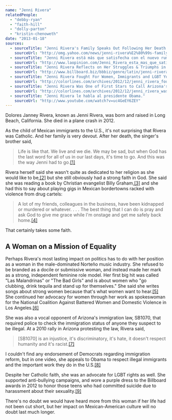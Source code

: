 ```yaml
---
name: "Jenni Rivera"
relatedPeople:
  - "debby-ryan"
  - "faith-hill"
  - "dolly-parton"
  - "kristin-chenoweth"
date: "2013-01-18"
sources:
  - sourceTitle: "Jenni Rivera's Family Speaks Out Following Her Death as the 'Final Photo' of the Singer Surfaces Online."
    sourceUrl: "http://omg.yahoo.com/news/jenni-rivera%E2%80%99s-family-speaks-out-following-her-death-as-the-%E2%80%98final-photo%E2%80%99-of-the-singer-surfaces-online-174728034.html"
  - sourceTitle: "Jenni Rivera está más que satisfecha con el nuevo rumbo de su vida."
    sourceUrl: "http://www.laopinion.com/Jenni_Rivera_esta_mas_que_satisfecha_con_el_nuevo_rumbo_de_su_vida#.UPR5QW9EFf1"
  - sourceTitle: "Jenni Rivera Reflects on Her Struggles & Triumphs in 2011 Billboard Interview."
    sourceUrl: "http://www.billboard.biz/bbbiz/genre/latin/jenni-rivera-reflects-on-her-struggles-triumphs-1008045042.story"
  - sourceTitle: "Jenni Rivera Fought For Women, Immigrants and LGBT Youth."
    sourceUrl: "http://colorlines.com/archives/2012/12/jenni_rivera_fought_for_rights_of_women_immigrants_and_lgbt_youth.html"
  - sourceTitle: "Jenni Rivera Was One of First Stars to Call Arizona's SB1070 Racist."
    sourceUrl: "http://colorlines.com/archives/2012/12/jenni_rivera_was_one_of_the_first_stars_to_raise_awareness_of_sb1070_and_call_the_law_racist.html"
  - sourceTitle: "Jenni Rivera le habla al presidente Obama."
    sourceUrl: "http://www.youtube.com/watch?v=uc4GeEY6ZEY"
---
```


Dolores Janney Rivera, known as Jenni Rivera, was born and raised in Long Beach, California. She died in a plane crash in 2012.

As the child of Mexican immigrants to the U.S., it's not surprising that Rivera was Catholic. And her family is very devout. After her death, the singer's brother said,

>Life is like that. We live and we die. We may be sad, but when God has the last word for all of us in our last days, it's time to go. And this was the way Jenni had to go.<a class="source-citation" href="#http://omg.yahoo.com/news/jenni-rivera%E2%80%99s-family-speaks-out-following-her-death-as-the-%E2%80%98final-photo%E2%80%99-of-the-singer-surfaces-online-174728034.html" title="Jenni Rivera&apos;s Family Speaks Out Following Her Death as the &apos;Final Photo&apos; of the Singer Surfaces Online.">[1]</a>

Rivera herself said she wasn't quite as dedicated to her religion as she would like to be,<a class="source-citation" href="#http://www.laopinion.com/Jenni_Rivera_esta_mas_que_satisfecha_con_el_nuevo_rumbo_de_su_vida#.UPR5QW9EFf1" title="Jenni Rivera está más que satisfecha con el nuevo rumbo de su vida.">[2]</a> but she still obviously had a strong faith in God. She said she was reading a book by Christian evangelist Billy Graham,<a class="source-citation" href="#http://www.laopinion.com/Jenni_Rivera_esta_mas_que_satisfecha_con_el_nuevo_rumbo_de_su_vida#.UPR5QW9EFf1" title="Jenni Rivera está más que satisfecha con el nuevo rumbo de su vida.">[3]</a> and she had this to say about playing gigs in Mexican bordertowns racked with violence from drug cartels:

>A lot of my friends, colleagues in the business, have been kidnapped or murdered or whatever. . . . The best thing that I can do is pray and ask God to give me grace while I'm onstage and get me safely back home.<a class="source-citation" href="#http://www.billboard.biz/bbbiz/genre/latin/jenni-rivera-reflects-on-her-struggles-triumphs-1008045042.story" title="Jenni Rivera Reflects on Her Struggles &amp; Triumphs in 2011 Billboard Interview.">[4]</a>

That certainly takes some faith.


## A Woman on a Mission of Equality

Perhaps Rivera's most lasting impact on politics has to do with her position as a woman in the male-dominated Norteño music industry. She refused to be branded as a docile or submissive woman, and instead made her mark as a strong, independent feminine role model. Her first big hit was called "Las Malandrinas" or "The Bad Girls" and is about women who "go clubbing, drink tequila and stand up for themselves." She said she writes songs about strong women because that's what women want to hear.<a class="source-citation" href="#http://www.billboard.biz/bbbiz/genre/latin/jenni-rivera-reflects-on-her-struggles-triumphs-1008045042.story" title="Jenni Rivera Reflects on Her Struggles &amp; Triumphs in 2011 Billboard Interview.">[5]</a> She continued her advocacy for women through her work as spokeswoman for the National Coalition Against Battered Women and Domestic Violence in Los Angeles.<a class="source-citation" href="#http://colorlines.com/archives/2012/12/jenni_rivera_fought_for_rights_of_women_immigrants_and_lgbt_youth.html" title="Jenni Rivera Fought For Women, Immigrants and LGBT Youth.">[6]</a>

She was also a vocal opponent of Arizona's immigration law, SB1070, that required police to check the immigration status of anyone they suspect to be illegal. At a 2010 rally in Arizona protesting the law, Rivera said,

>[SB1070] is an injustice, it's discriminatory, it's hate, it doesn't respect humanity and it's racist.<a class="source-citation" href="#http://colorlines.com/archives/2012/12/jenni_rivera_was_one_of_the_first_stars_to_raise_awareness_of_sb1070_and_call_the_law_racist.html" title="Jenni Rivera Was One of First Stars to Call Arizona&apos;s SB1070 Racist.">[7]</a>

I couldn't find any endorsement of Democrats regarding immigration reform, but in one video, she appeals to Obama to respect illegal immigrants and the important work they do in the U.S.<a class="source-citation" href="#http://www.youtube.com/watch?v=uc4GeEY6ZEY" title="Jenni Rivera le habla al presidente Obama.">[8]</a>

Despite her Catholic faith, she was an advocate for LGBT rights as well. She supported anti-bullying campaigns, and wore a purple dress to the Billboard awards in 2012 to honor those teens who had committed suicide due to harassment about their sexuality.<a class="source-citation" href="#http://colorlines.com/archives/2012/12/jenni_rivera_fought_for_rights_of_women_immigrants_and_lgbt_youth.html" title="Jenni Rivera Fought For Women, Immigrants and LGBT Youth.">[9]</a>

There's no doubt we would have heard more from this woman if her life had not been cut short, but her impact on Mexican-American culture will no doubt last much longer.